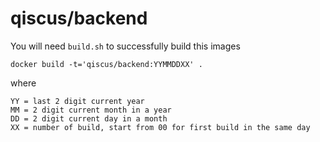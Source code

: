 qiscus/backend
===

You will need `build.sh` to successfully build this images

```
docker build -t='qiscus/backend:YYMMDDXX' .
```

where
```
YY = last 2 digit current year
MM = 2 digit current month in a year
DD = 2 digit current day in a month
XX = number of build, start from 00 for first build in the same day
```